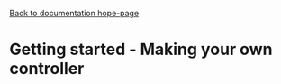 [Back to documentation hope-page](https://github.com/HAPiWEC/HAPiGYM_docs/blob/main/README.md)

# Getting started - Making your own controller